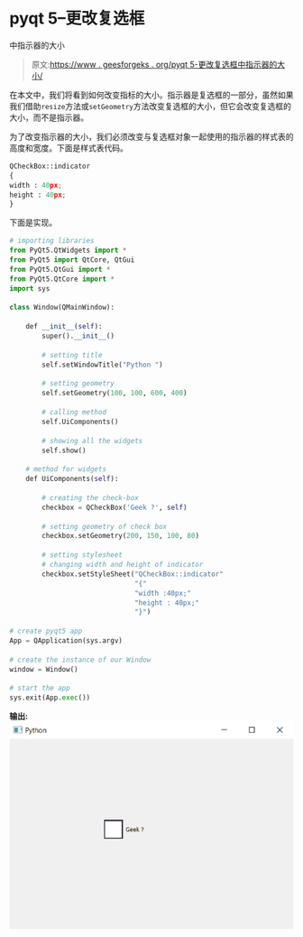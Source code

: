 # pyqt 5–更改复选框

中指示器的大小

> 原文:[https://www . geesforgeks . org/pyqt 5-更改复选框中指示器的大小/](https://www.geeksforgeeks.org/pyqt5-changing-size-of-indicator-in-check-box/)

在本文中，我们将看到如何改变指标的大小。指示器是复选框的一部分，虽然如果我们借助`resize`方法或`setGeometry`方法改变复选框的大小，但它会改变复选框的大小，而不是指示器。

为了改变指示器的大小，我们必须改变与复选框对象一起使用的指示器的样式表的高度和宽度。下面是样式表代码。

```py
QCheckBox::indicator
{
width : 40px;
height : 40px;
}

```

下面是实现。

```py
# importing libraries
from PyQt5.QtWidgets import * 
from PyQt5 import QtCore, QtGui
from PyQt5.QtGui import * 
from PyQt5.QtCore import * 
import sys

class Window(QMainWindow):

    def __init__(self):
        super().__init__()

        # setting title
        self.setWindowTitle("Python ")

        # setting geometry
        self.setGeometry(100, 100, 600, 400)

        # calling method
        self.UiComponents()

        # showing all the widgets
        self.show()

    # method for widgets
    def UiComponents(self):

        # creating the check-box
        checkbox = QCheckBox('Geek ?', self)

        # setting geometry of check box
        checkbox.setGeometry(200, 150, 100, 80)

        # setting stylesheet
        # changing width and height of indicator
        checkbox.setStyleSheet("QCheckBox::indicator"
                               "{"
                               "width :40px;"
                               "height : 40px;"
                               "}")

# create pyqt5 app
App = QApplication(sys.argv)

# create the instance of our Window
window = Window()

# start the app
sys.exit(App.exec())
```

**输出:**
![](img/ddbe998343197a1c098575504f2d3af0.png)